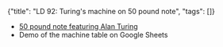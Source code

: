 {"title": "LD 92: Turing's machine on 50 pound note", "tags": []}
* [50 pound note featuring Alan Turing](https://www.bankofengland.co.uk/banknotes/polymer-50-pound-note)
* Demo of the machine table on Google Sheets

